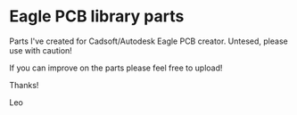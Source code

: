 # Eagle PCB library parts

Parts I've created for Cadsoft/Autodesk Eagle PCB creator. Untesed, please use with caution!

If you can improve on the parts please feel free to upload!

Thanks!

Leo
